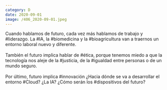 ```yaml
--- 
category: D 
date: 2020-09-01 
image: /406_2020-09-01.jpeg 
--- 
```


Cuando hablamos de futuro, cada vez más hablamos de trabajo y #liderazgo.  La #IA, la #biomedicina y la #bioagricultura van a traernos un entorno laboral nuevo y diferente.  <br><br>También el futuro implica hablar de #ética, porque tenemos miedo a que la tecnología nos aleje de la #justicia, de la #igualdad entre personas o de un mundo seguro.<br><br>Por último, futuro implica #innovación ¿Hacia dónde se va a desarrollar el entorno #Cloud? ¿La IA? ¿Cómo serán los #dispositivos del futuro?